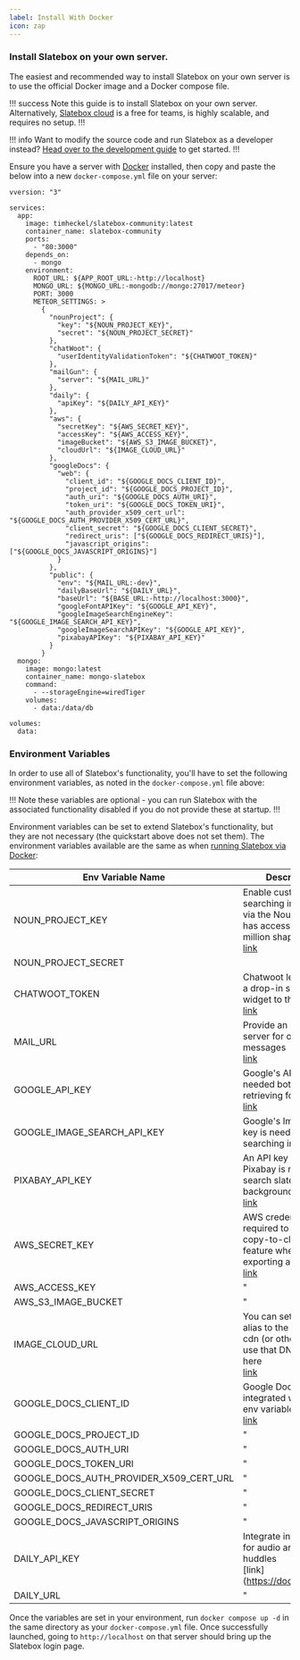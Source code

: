 ```yaml
---
label: Install With Docker
icon: zap
---
```


### Install Slatebox on your own server.

The easiest and recommended way to install Slatebox on your own server is to use the official Docker image and a Docker compose file.

!!! success
Note this guide is to install Slatebox on your own server. Alternatively, [Slatebox cloud](https://app.slatebox.com) is a free for teams, is highly scalable, and requires no setup.
!!!

!!! info
Want to modify the source code and run Slatebox as a developer instead? [Head over to the development guide](../Developers/development.md) to get started.
!!!

Ensure you have a server with [Docker](https://docs.docker.com/engine/install/) installed, then copy and paste the below into a new `docker-compose.yml` file on your server:

```
vversion: "3"

services:
  app:
    image: timheckel/slatebox-community:latest
    container_name: slatebox-community
    ports:
      - "80:3000"
    depends_on:
      - mongo
    environment:
      ROOT_URL: ${APP_ROOT_URL:-http://localhost}
      MONGO_URL: ${MONGO_URL:-mongodb://mongo:27017/meteor}
      PORT: 3000
      METEOR_SETTINGS: >
        {
          "nounProject": {
            "key": "${NOUN_PROJECT_KEY}",
            "secret": "${NOUN_PROJECT_SECRET}"
          },
          "chatWoot": {
            "userIdentityValidationToken": "${CHATWOOT_TOKEN}"
          },
          "mailGun": {
            "server": "${MAIL_URL}"
          },
          "daily": {
            "apiKey": "${DAILY_API_KEY}"
          },
          "aws": {
            "secretKey": "${AWS_SECRET_KEY}",
            "accessKey": "${AWS_ACCESS_KEY}",
            "imageBucket": "${AWS_S3_IMAGE_BUCKET}",
            "cloudUrl": "${IMAGE_CLOUD_URL}"
          },
          "googleDocs": {
            "web": {
              "client_id": "${GOOGLE_DOCS_CLIENT_ID}",
              "project_id": "${GOOGLE_DOCS_PROJECT_ID}",
              "auth_uri": "${GOOGLE_DOCS_AUTH_URI}",
              "token_uri": "${GOOGLE_DOCS_TOKEN_URI}",
              "auth_provider_x509_cert_url": "${GOOGLE_DOCS_AUTH_PROVIDER_X509_CERT_URL}",
              "client_secret": "${GOOGLE_DOCS_CLIENT_SECRET}",
              "redirect_uris": ["${GOOGLE_DOCS_REDIRECT_URIS}"],
              "javascript_origins": ["${GOOGLE_DOCS_JAVASCRIPT_ORIGINS}"]
            }
          },
          "public": {
            "env": "${MAIL_URL:-dev}",
            "dailyBaseUrl": "${DAILY_URL}",
            "baseUrl": "${BASE_URL:-http://localhost:3000}",
            "googleFontAPIKey": "${GOOGLE_API_KEY}",
            "googleImageSearchEngineKey": "${GOOGLE_IMAGE_SEARCH_API_KEY}",
            "googleImageSearchAPIKey": "${GOOGLE_API_KEY}",
            "pixabayAPIKey": "${PIXABAY_API_KEY}"
          }
        }
  mongo:
    image: mongo:latest
    container_name: mongo-slatebox
    command:
      - --storageEngine=wiredTiger
    volumes:
      - data:/data/db

volumes:
  data:
```

### Environment Variables

In order to use all of Slatebox's functionality, you'll have to set the following environment variables, as noted in the `docker-compose.yml` file above:

!!!
Note these variables are optional - you can run Slatebox with the associated functionality disabled if you do not provide these at startup.
!!!

Environment variables can be set to extend Slatebox's functionality, but they are not necessary (the quickstart above does not set them). The environment variables available are the same as when [running Slatebox via Docker](../Installation/install-with-docker.md):

| Env Variable Name                       | Description                                                                                                                                                                          |
| --------------------------------------- | ------------------------------------------------------------------------------------------------------------------------------------------------------------------------------------ |
| NOUN_PROJECT_KEY                        | Enable custom shape searching in Slatebox via the NounProject. It has access to over 3 million shapes. <br/> [link](https://thenounproject.com/developers/)                          |
| NOUN_PROJECT_SECRET                     |
| CHATWOOT_TOKEN                          | Chatwoot lets you add a drop-in support widget to the site <br/> [link](https://www.chatwoot.com/)                                                                                   |
| MAIL_URL                                | Provide an smtp mail server for outgoing messages <br/> [link](https://help.mailgun.com/hc/en-us/articles/203380100-Where-Can-I-Find-My-API-Key-and-SMTP-Credentials-)               |
| GOOGLE_API_KEY                          | Google's API key is needed both for retrieving fonts <br/> [link](https://developers.google.com/custom-search/v1/overview?hl=ro)                                                     |
| GOOGLE_IMAGE_SEARCH_API_KEY             | Google's Image API key is needed both for searching images                                                                                                                           |
| PIXABAY_API_KEY                         | An API key from Pixabay is needed to search slate background images <br/> [link](https://pixabay.com/)                                                                               |
| AWS_SECRET_KEY                          | AWS credentials are required to use the copy-to-cloud-url feature when exporting a slate <br/> [link](https://docs.aws.amazon.com/general/latest/gr/aws-sec-cred-types.html)         |
| AWS_ACCESS_KEY                          | "                                                                                                                                                                                    |
| AWS_S3_IMAGE_BUCKET                     | "                                                                                                                                                                                    |
| IMAGE_CLOUD_URL                         | You can set up an alias to the cloudfront cdn (or otherwise) and use that DNS name here <br/> [link](https://docs.aws.amazon.com/AmazonCloudFront/latest/DeveloperGuide/CNAMEs.html) |
| GOOGLE_DOCS_CLIENT_ID                   | Google Docs can be integrated with these env variables <br/> [link](https://developers.google.com/docs/api/how-tos/overview)                                                         |
| GOOGLE_DOCS_PROJECT_ID                  | "                                                                                                                                                                                    |
| GOOGLE_DOCS_AUTH_URI                    | "                                                                                                                                                                                    |
| GOOGLE_DOCS_TOKEN_URI                   | "                                                                                                                                                                                    |
| GOOGLE_DOCS_AUTH_PROVIDER_X509_CERT_URL | "                                                                                                                                                                                    |
| GOOGLE_DOCS_CLIENT_SECRET               | "                                                                                                                                                                                    |
| GOOGLE_DOCS_REDIRECT_URIS               | "                                                                                                                                                                                    |
| GOOGLE_DOCS_JAVASCRIPT_ORIGINS          | "                                                                                                                                                                                    |
| DAILY_API_KEY                           | Integrate into daily.co for audio and video huddles <br/> [link](https://docs.daily.co/]                                                                                             |
| DAILY_URL                               | "                                                                                                                                                                                    |

Once the variables are set in your environment, run `docker compose up -d` in the same directory as your `docker-compose.yml` file. Once successfully launched, going to `http://localhost` on that server should bring up the Slatebox login page.
